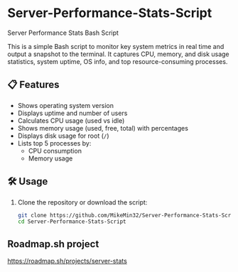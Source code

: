 # Server-Performance-Stats-Script
Server Performance Stats Bash Script

This is a simple Bash script to monitor key system metrics in real time and output a snapshot to the terminal. It captures CPU, memory, and disk usage statistics, system uptime, OS info, and top resource-consuming processes.

## 📋 Features

- Shows operating system version
- Displays uptime and number of users
- Calculates CPU usage (used vs idle)
- Shows memory usage (used, free, total) with percentages
- Displays disk usage for root (`/`)
- Lists top 5 processes by:
  - CPU consumption
  - Memory usage

## 🛠 Usage

1. Clone the repository or download the script:
   ```bash
   git clone https://github.com/MikeMin32/Server-Performance-Stats-Script.git
   cd Server-Performance-Stats-Script

## Roadmap.sh project

https://roadmap.sh/projects/server-stats
